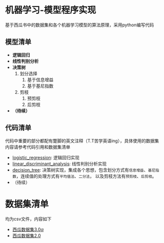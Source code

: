 # 机器学习-模型程序实现
基于西瓜书中的数据集和各个机器学习模型的算法原理，采用python编写代码
## 模型清单
* **逻辑回归**
* **线性判别分析**
* **决策树**  
	1. 划分选择  
		1. 基于信息增益  
    	2. 基于基尼指数  
	2. 剪枝  
		1. 预剪枝  
		2. 后剪枝  
* **（待续）**
## 代码清单
代码中重要的部分都配有蹩脚的英文注释（T.T苦学英语ing），具体使用的数据集内容请参考代码引用和数据集清单
* [logistic_regression](https://github.com/SkecisAI/ML-Practice/blob/master/logistic_regression.py): 逻辑回归实现
* [linear_discriminant_analysis](https://github.com/SkecisAI/ML-Practice/blob/master/linear_discriminant_analysis.py): 线性判别分析实现
* [decision_tree](https://github.com/SkecisAI/ML-Practice/blob/master/decision_tree.py): 决策树实现，集成各个思想，包含划分方式有`信息增益`、`基尼指数`，连续值的处理方式有`平均值法`、`二分法`，
				 以及剪枝方法有`预剪枝`、`后剪枝`。
* （待续）
# 数据集清单
均为csv文件，内容如下
* [西瓜数据集3.0$\alpha$](https://github.com/SkecisAI/ML-Practice/blob/master/watermelon.csv)
* [西瓜数据集2.0](https://github.com/SkecisAI/ML-Practice/blob/master/watermelon4.csv)
